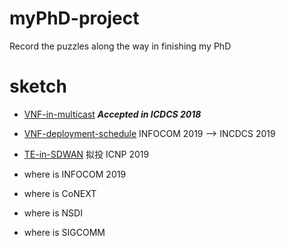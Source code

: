 # myPhD-project
Record the puzzles along the way in finishing my PhD

# sketch
* [VNF-in-multicast](https://github.com/Renbangbang/myPhD-project/tree/master/VNF-in-multicast) ***Accepted in ICDCS 2018***
* [VNF-deployment-schedule](https://github.com/Renbangbang/myPhD-project/tree/master/VNF-deployment-schedule) INFOCOM 2019 --> INCDCS 2019
* [TE-in-SDWAN](https://github.com/Renbangbang/myPhD-project/tree/master/TE-in-SDWAN) 拟投 ICNP 2019

* where is INFOCOM 2019
* where is CoNEXT
* where is NSDI
* where is SIGCOMM
